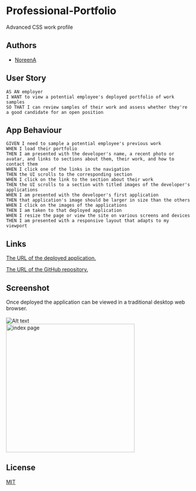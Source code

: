 # Professional-Portfolio
Advanced CSS work profile

## Authors

- [NoreenA](https://github.com/noori36)


## User Story

```
AS AN employer
I WANT to view a potential employee's deployed portfolio of work samples
SO THAT I can review samples of their work and assess whether they're a good candidate for an open position
```
## App Behaviour 

```
GIVEN I need to sample a potential employee's previous work
WHEN I load their portfolio
THEN I am presented with the developer's name, a recent photo or avatar, and links to sections about them, their work, and how to contact them
WHEN I click one of the links in the navigation
THEN the UI scrolls to the corresponding section
WHEN I click on the link to the section about their work
THEN the UI scrolls to a section with titled images of the developer's applications
WHEN I am presented with the developer's first application
THEN that application's image should be larger in size than the others
WHEN I click on the images of the applications
THEN I am taken to that deployed application
WHEN I resize the page or view the site on various screens and devices
THEN I am presented with a responsive layout that adapts to my viewport
```


## Links

[The URL of the deployed application.](https://noori36.github.io/PasswordGenerator/)

[The URL of the GitHub repository.](https://github.com/noori36/Professional-Portfolio)


## Screenshot
Once deployed the application can be viewed in a traditional desktop web browser. <br />
<br />
![Alt text](https://github.com/noori36/Professional-Portfolio/blob/main/assets/images/screenshot.png?raw=true "Optional Title")
<br><img src="./assets/images/screenshot.png" alt="index page" width="350"/>


## License

[MIT](https://choosealicense.com/licenses/mit/)
